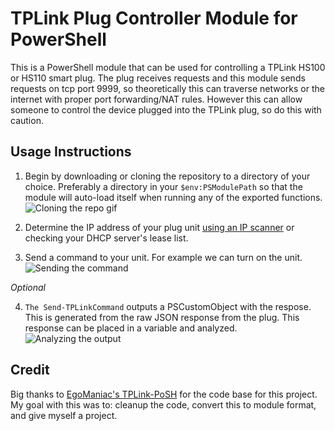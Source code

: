 # TPLink Plug Controller Module for PowerShell
This is a PowerShell module that can be used for controlling a TPLink HS100 or HS110 smart plug. The plug receives requests and this module sends requests on tcp port 9999, so theoretically this can traverse networks or the internet with proper port forwarding/NAT rules. However this can allow someone to control the device plugged into the TPLink plug, so do this with caution.

## Usage Instructions
1. Begin by downloading or cloning the repository to a directory of your choice. Preferably a directory in your `$env:PSModulePath` so that the module will auto-load itself when running any of the exported functions.
![Cloning the repo gif](https://i.imgur.com/4jYVufF.gif)

2. Determine the IP address of your plug unit [using an IP scanner](http://www.advanced-ip-scanner.com/) or checking your DHCP server's lease list.

3. Send a command to your unit. For example we can turn on the unit.
![Sending the command](https://i.imgur.com/QhuCZtW.gif)

*Optional*

4. `The Send-TPLinkCommand` outputs a PSCustomObject with the respose. This is generated from the raw JSON response from the plug. This response can be placed in a variable and analyzed.
![Analyzing the output](https://i.imgur.com/AiXksBt.gif)

## Credit
Big thanks to [EgoManiac's TPLink-PoSH](https://github.com/EgoManiac/TPlink-PoSH) for the code base for this project. My goal with this was to: cleanup the code, convert this to module format, and give myself a project.
